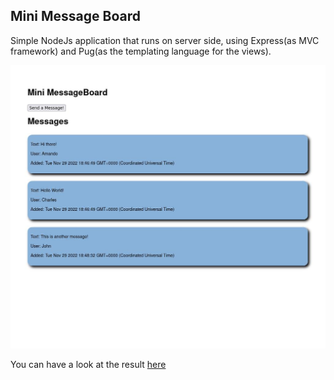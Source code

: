 ## Mini Message Board

Simple NodeJs application that runs on server side, using Express(as MVC framework) and Pug(as the templating language for the views).

<img src='./mini-message-board.jpg'>

You can have a look at the result <a href='https://mini-message-board-qm5j.onrender.com/'>here</a>

